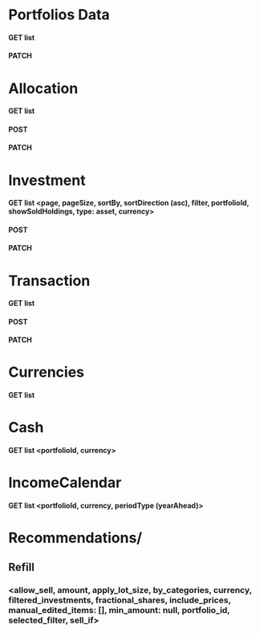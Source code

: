 # Portfolios Data
#### GET list
#### PATCH

# Allocation
#### GET list
#### POST
#### PATCH

# Investment
#### GET list <page, pageSize, sortBy, sortDirection (asc), filter, portfolioId, showSoldHoldings, type: asset, currency>
#### POST
#### PATCH

# Transaction
#### GET list
#### POST
#### PATCH

# Currencies
#### GET list

# Cash
#### GET list <portfolioId, currency>

# IncomeCalendar
#### GET list <portfolioId, currency, periodType (yearAhead)>

# Recommendations/
## Refill 
### <allow_sell, amount, apply_lot_size, by_categories, currency, filtered_investments, fractional_shares, include_prices, manual_edited_items: [], min_amount: null, portfolio_id, selected_filter, sell_if>